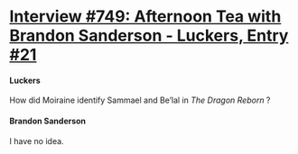 # [Interview #749: Afternoon Tea with Brandon Sanderson - Luckers, Entry #21](https://www.theoryland.com/intvmain.php?i=749#21)

#### Luckers

How did Moiraine identify Sammael and Be’lal in
*The Dragon Reborn*
?

#### Brandon Sanderson

I have no idea.

